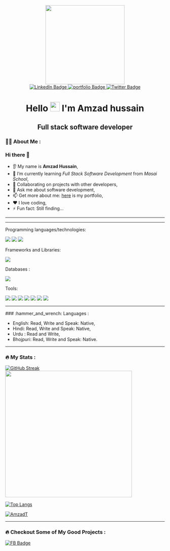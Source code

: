 <div id="header" align="center">
  <img src="https://i.pinimg.com/originals/81/17/8b/81178b47a8598f0c81c4799f2cdd4057.gif" borderRadius="50%" width="250"/>
</div>


<div id="badges" align="center">
  <a href="https://www.linkedin.com/in/amzad-hussain-5b8ab4287/">
    <img src="https://img.shields.io/badge/LinkedIn-blue?style=for-the-badge&logo=linkedin&logoColor=white" alt="LinkedIn Badge"/>
  </a>
  <a href="#">
    <img src="https://img.shields.io/badge/Portfolio-563D7C?style=for-the-badge&logo=website&logoColor=white" alt="portfolio Badge"/>
  </a>
  <a href="#">
    <img src="https://img.shields.io/badge/Resume-blue?style=for-the-badge&logo=resume&logoColor=white" alt="Twitter Badge"/>
  </a>
</div>
<div align="center"><img src="https://komarev.com/ghpvc/?username=Rahi999&style=flat-square&color=blue" alt=""/></div>
<h1 align="center">
  Hello
  <img src="https://media.giphy.com/media/hvRJCLFzcasrR4ia7z/giphy.gif" width="30px"/>
  I'm Amzad hussain                                                                                   
</h1><h2 align="center">Full stack software developer

</h2>                                                                                 

### :woman_technologist: About Me :

### Hi there 👋
* 👂 My name is **Amzad Hussain**,
* 🌱 I’m currently learning _Full Stack Software Development_ from _Masai School_,
* 🤝 Collaborating on projects with other developers,
* 💬 Ask me about software development,
* 📫 Get more about me:  <a href="#" target="_blank"> here</a> is my portfolio,
* ❤️ I love coding,
* ⚡ Fun fact: Still finding...

<hr />

<hr />
Programming languages/technologies:

<p>
    <img src="https://img.shields.io/badge/JavaScript-323330?style=for-the-badge&logo=javascript&logoColor=F7DF1E" />
  <img src="https://img.shields.io/badge/HTML5-E34F26?style=for-the-badge&logo=html5&logoColor=white" />
  <img src="https://img.shields.io/badge/CSS3-1572B6?style=for-the-badge&logo=css3&logoColor=white" />
</p>

Frameworks and Libraries:
<p>
    <img src="https://img.shields.io/badge/Bootstrap-563D7C?style=for-the-badge&logo=bootstrap&logoColor=white" />
</p>
 
Databases :
 <p>
  <img src="https://img.shields.io/badge/Node.js-339933?style=for-the-badge&logo=nodedotjs&logoColor=white" />                                                                 
</p>                                                                                                         

Tools:

<p>
  <img src="https://img.shields.io/badge/Visual_Studio_Code-0078D4?style=for-the-badge&logo=visual%20studio%20code&logoColor=white" />
   <img src="https://img.shields.io/badge/node-5C2D91?style=for-the-badge&logo=node&logoColor=white" />
  <img src="https://img.shields.io/badge/git-66595C?style=for-the-badge&logo=git&logoColor=white" />
  <img src="https://img.shields.io/badge/npm-5C2D91?style=for-the-badge&logo=npm&logoColor=white" />
   <img src="https://img.shields.io/badge/Codepen-0078D4?style=for-the-badge&logo=codepen&logoColor=white" />
      <img src="https://img.shields.io/badge/netlify-2C2255?style=for-the-badge&logo=netlify&logoColor=white" />
  <img src="https://img.shields.io/badge/vercel-%23575757.svg?&style=for-the-badge&logo=vercel&logoColor=important" />
</p>

<hr />
### :hammer_and_wrench: Languages :
<div>
 <ul>
 <li>English: Read, Write and Speak: Native,</li>
 <li>Hindi: Read, Write and Speak: Native,</li>
 <li>Urdu : Read and Write,</li>
 <li>Bhojpuri: Read, Write and Speak: Native.</li>
 </ul>
</div>
<hr />

### :fire: My Stats : 
[![GitHub Streak](https://streak-stats.demolab.com?user=AmzadT&theme=dark&date_format=j%20M%5B%20Y%5D)](https://git.io/streak-stats)
                                                                                                                   <br />
<img src="https://github-readme-stats.vercel.app/api?username=AmzadT&show_icons=true&theme=ADD_THEME_HERE" width="400">



[![Top Langs](https://github-readme-stats.vercel.app/api/top-langs/?username=AmzadT&layout=compact&theme=vision-friendly-dark)](https://github.com/anuraghazra/github-readme-stats)
<p align="left"> <a href="https://github.com/ryo-ma/github-profile-trophy"><img src="https://github-profile-trophy.vercel.app/?username=AmzadT" alt="AmzadT" /></a> </p>
<hr />

### :fire: Checkout Some of My Good Projects : 


<div id="badges">
  <div>
 <a href="#">
    <img src="https://img.shields.io/badge/Facebook.com-white?style=for-the-badge&logo=NA&logoColor=black" alt="FB Badge"/>
  </a> </div>
  <div>  
  <p></p>
</div>
